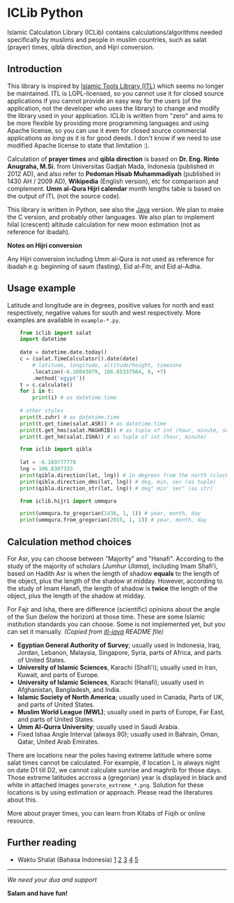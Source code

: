# ICLib Python
Islamic Calculation Library (ICLib) contains calculations/algorithms needed specifically by muslims and people in muslim countries, such as salat (prayer) times, qibla direction, and Hijri conversion.

## Introduction

This library is inspired by [Islamic Tools Library (ITL)](http://projects.arabeyes.org/project.php?proj=ITL) which seems no longer be maintained. ITL is LGPL-licensed, so you cannot use it for closed source applications if you cannot provide an easy way for the users (of the application, not the developer who uses the library) to change and modify the library used in your application. ICLib is written from "zero" and aims to be more flexible by providing more programming languages and using Apache license, so you can use it even for closed source commercial applications _as long as_ it is for good deeds. I don't know if we need to use modified Apache license to state that limitation :).

Calculation of **prayer times** and **qibla direction** is based on **Dr. Eng. Rinto Anugraha, M.Si.** from Universitas Gadjah Mada, Indonesia (published in 2012 AD), and also refer to **Pedoman Hisab Muhammadiyah** (published in 1430 AH / 2009 AD), **Wikipedia** (English version), etc for comparison and complement. **Umm al-Qura Hijri calendar** month lengths table is based on the output of ITL (not the source code).

This library is written in Python, see also the [Java](https://github.com/fikr4n/iclib-java) version. We plan to make the C version, and probably other languages. We also plan to implement hilal (crescent) altitude calculation for new moon estimation (not as reference for ibadah).

**Notes on Hijri conversion**

Any Hijri conversion including Umm al-Qura is not used as reference for ibadah e.g. beginning of saum (fasting), Eid al-Fitr, and Eid al-Adha.

## Usage example

Latitude and longitude are in degrees, positive values for north and east respectively, negative values for south and west respectively. More examples are available in `example-*.py`.

```python
	from iclib import salat
	import datetime
	
	date = datetime.date.today()
	c = (salat.TimeCalculator().date(date)
		# latitude, longitude, altitude/height, timezone
		.location(-6.38043079, 106.85337984, 0, +7)
		.method('egypt'))
	t = c.calculate()
	for i in t:
		print(i) # as datetime.time
	
	# other styles
	print(t.zuhr) # as datetime.time
	print(t.get_time(salat.ASR)) # as datetime.time
	print(t.get_hms(salat.MAGHRIB)) # as tuple of int (hour, minute, second)
	print(t.get_hm(salat.ISHA)) # as tuple of int (hour, minute)
```

```python
	from iclib import qibla
	
	lat = -6.169777778
	lng = 106.8307333
	print(qibla.direction(lat, lng)) # in degrees from the north (clock-wise)
	print(qibla.direction_dms(lat, lng)) # deg, min, sec (as tuple)
	print(qibla.direction_str(lat, lng)) # deg° min' sec" (as str)
```

```python
	from iclib.hijri import ummqura

	print(ummqura.to_gregorian(1436, 1, 1)) # year, month, day
	print(ummqura.from_gregorian(2015, 1, 1)) # year, month, day
```

## Calculation method choices

For Asr, you can choose between "Majority" and "Hanafi". According to the study of the majority of scholars (_Jumhur Ulama_), including Imam Shafi'i, based on Hadith Asr is when the length of shadow **equals** to the length of the object, plus the length of the shadow at midday. However, according to the study of Imam Hanafi, the length of shadow is **twice** the length of the object, plus the length of the shadow at midday.

For Fajr and Isha, there are difference (scientific) opinions about the angle of the Sun (below the horizon) at those time. These are some Islamic institution standards you can choose. Some is not implemented yet, but you can set it manually. _(Copied from [itl-java](https://github.com/fikr4n/itl-java) README file)_

- **Egyptian General Authority of Survey**; usually used in Indonesia, Iraq, Jordan, Lebanon, Malaysia, Singapore, Syria, parts of Africa, and parts of United States.
- **University of Islamic Sciences**, Karachi (Shafi'i); usually used in Iran, Kuwait, and parts of Europe.
- **University of Islamic Sciences**, Karachi (Hanafi); usually used in Afghanistan, Bangladesh, and India.
- **Islamic Society of North America**; usually used in Canada, Parts of UK, and parts of United States.
- **Muslim World League (MWL)**; usually used in parts of Europe, Far East, and parts of United States.
- **Umm Al-Qurra University**; usually used in Saudi Arabia.
- Fixed Ishaa Angle Interval (always 90); usually used in Bahrain, Oman, Qatar, United Arab Emirates.

There are locations near the poles having extreme latitude where some salat times cannot be calculated. For example, if location L is always night on date D1 till D2, we cannot calculate sunrise and maghrib for those days. Those extreme latitudes accross a (gregorian) year is displayed in black and white in attached images `generate_extreme_*.png`. Solution for these locations is by using estimation or approach. Please read the literatures about this.

More about prayer times, you can learn from Kitabs of Fiqih or online resource.

## Further reading

- Waktu Shalat (Bahasa Indonesia) [1](http://rumaysho.com/shalat/waktu-shalat-1-shalat-zhuhur-2932.html) [2](http://rumaysho.com/shalat/waktu-shalat-2-shalat-ashar-2936.html) [3](http://rumaysho.com/shalat/waktu-shalat-3-shalat-maghrib-2940.html) [4](http://rumaysho.com/shalat/waktu-shalat-4-shalat-isya-2944.html) [5](http://rumaysho.com/shalat/waktu-shalat-5-shalat-shubuh-2948.html)

---

_We need your dua and support_

**Salam and have fun!**

